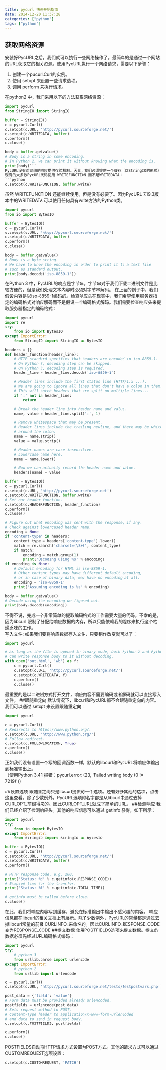```yaml
---
title: pycurl 快速开始指南
date: 2014-12-20 11:37:28
categories: ["python"]
tags: ["python"]
---
```


## 获取网络资源

安装好PycURL之后，我们就可以执行一些网络操作了。最简单的是通过一个网站的URL获取它的相关资源。使用PycURL执行一个网络请求，需要以下步骤：
1. 创建一个pucurl.Curl的实例。
2. 使用  setopt  来设置一些请求选项。
3. 调用 perform 来执行请求。<br>
<!-- more -->

在python2 中，我们采用以下的方法获取网络资源：
``` python
import pycurl
from StringIO import StringIO

buffer = StringIO()
c = pycurl.Curl()
c.setopt(c.URL, 'http://pycurl.sourceforge.net/')
c.setopt(c.WRITEDATA, buffer)
c.perform()
c.close()

body = buffer.getvalue()
# Body is a string in some encoding.
# In Python 2, we can print it without knowing what the encoding is.
print(body)```
PycURL没有对网络的响应提供存贮机制。因此，我们必须提供一个缓存（以StringIO的形式）并且让PycURL将内容写入这个缓存。
现有的大多数PycURL代码使用 WRITEFUNCTION 而不是WRITEDATA：
```python
c.setopt(c.WRITEFUNCTION, buffer.write)
```
虽然 WRITEFUNCTION 还能继续使用，但是没有必要了。因为PycURL 7.19.3版本中的WRITEDATA 可以使用任何具有write方法的Python类。
```python
import pycurl
from io import BytesIO

buffer = BytesIO()
c = pycurl.Curl()
c.setopt(c.URL, 'http://pycurl.sourceforge.net/')
c.setopt(c.WRITEDATA, buffer)
c.perform()
c.close()

body = buffer.getvalue()
# Body is a byte string.
# We have to know the encoding in order to print it to a text file
# such as standard output.
print(body.decode('iso-8859-1'))
```
在Python 3 中，PycURL的响应是字节串。字节串对于我们下载二进制文件是比较方便的，但是我们处理文本内容时必须对字节串解码。
在上面的例子中，我们假设内容是以iso-8859-1编码的。检查响应头在现实中，我们希望使用服务器指定的编码格式对响应解码而不是假设一个编码格式解码。我们需要检查响应头来提取服务器指定的编码格式：
```python
import pycurl
import re
try:
    from io import BytesIO
except ImportError:
    from StringIO import StringIO as BytesIO

headers = {}
def header_function(header_line):
    # HTTP standard specifies that headers are encoded in iso-8859-1.
    # On Python 2, decoding step can be skipped.
    # On Python 3, decoding step is required.
    header_line = header_line.decode('iso-8859-1')

    # Header lines include the first status line (HTTP/1.x ...).
    # We are going to ignore all lines that don't have a colon in them.
    # This will botch headers that are split on multiple lines...
    if ':' not in header_line:
        return

    # Break the header line into header name and value.
    name, value = header_line.split(':', 1)

    # Remove whitespace that may be present.
    # Header lines include the trailing newline, and there may be whitespace
    # around the colon.
    name = name.strip()
    value = value.strip()

    # Header names are case insensitive.
    # Lowercase name here.
    name = name.lower()

    # Now we can actually record the header name and value.
    headers[name] = value

buffer = BytesIO()
c = pycurl.Curl()
c.setopt(c.URL, 'http://pycurl.sourceforge.net')
c.setopt(c.WRITEFUNCTION, buffer.write)
# Set our header function.
c.setopt(c.HEADERFUNCTION, header_function)
c.perform()
c.close()

# Figure out what encoding was sent with the response, if any.
# Check against lowercased header name.
encoding = None
if 'content-type' in headers:
    content_type = headers['content-type'].lower()
    match = re.search('charset=(\S+)', content_type)
    if match:
        encoding = match.group(1)
        print('Decoding using %s' % encoding)
if encoding is None:
    # Default encoding for HTML is iso-8859-1.
    # Other content types may have different default encoding,
    # or in case of binary data, may have no encoding at all.
    encoding = 'iso-8859-1'
    print('Assuming encoding is %s' % encoding)

body = buffer.getvalue()
# Decode using the encoding we figured out.
print(body.decode(encoding))
```
不得不说，完成一个非常简单的提取编码格式的工作需要大量的代码。不幸的是，因为libcurl 限制了分配给响应数据的内存，所以只能依赖我的程序来执行这个枯燥乏味的工作。<br>
写入文件: 如果我们要将响应数据存入文件，只要稍作改变就可以了：
```python
import pycurl

# As long as the file is opened in binary mode, both Python 2 and Python 3
# can write response body to it without decoding.
with open('out.html', 'wb') as f:
    c = pycurl.Curl()
    c.setopt(c.URL, 'http://pycurl.sourceforge.net/')
    c.setopt(c.WRITEDATA, f)
    c.perform()
    c.close()
```
最重要的是以二进制方式打开文件，响应内容不需要编码或者解码就可以直接写入文件。
##跟随重定向
默认情况下，libcurl和PycURL都不会跟随重定向的内容。我们可以通过 setopt 来设置跟随重定向：
```python
import pycurl

c = pycurl.Curl()
# Redirects to https://www.python.org/.
c.setopt(c.URL, 'http://www.python.org/')
# Follow redirect.
c.setopt(c.FOLLOWLOCATION, True)
c.perform()
c.close()
```
正如我们没有设置一个写的回调函数一样，默认的libcurl和PycURL将响应体输出到标准输出上。<br>
（使用Python 3.4.1 报错：pycurl.error: (23, 'Failed writing body (0 != 7219)')）

##设置选项
跟随重定向只是libcurl提供的一个选项。还有好多其他的选项，点击这里查看。除了少数例外，PycURL选项的名字都是从libcurl中通过去掉CURLOPT_前缀得来的。因此CURLOPT_URL就成了简单的URL。
##检测响应
我们已经介绍了检测响应头。其他的响应信息可以通过 getinfo 获得，如下所示：
```python
import pycurl
try:
    from io import BytesIO
except ImportError:
    from StringIO import StringIO as BytesIO

buffer = BytesIO()
c = pycurl.Curl()
c.setopt(c.URL, 'http://pycurl.sourceforge.net/')
c.setopt(c.WRITEDATA, buffer)
c.perform()

# HTTP response code, e.g. 200.
print('Status: %d' % c.getinfo(c.RESPONSE_CODE))
# Elapsed time for the transfer.
print('Status: %f' % c.getinfo(c.TOTAL_TIME))

# getinfo must be called before close.
c.close()
```
在此，我们将响应内容写到缓存，避免在标准输出中输出不感兴趣的内容。
响应信息都在<a href="https://curl.haxx.se/libcurl/c/curl_easy_getinfo.html" target="_blank">libcurl的相关文档</a>上有展示。除了少数例外，PycURL的常量都是通过去掉libcurl常量的前缀 CURLINFO_来命名的。因此CURLINFO_RESPONSE_CODE变为RESPONSE_CODE
##提交数据
使用POSTFIELDS选项来提交数据。提交的数据必须先经过URL编码格式编码：
```python
import pycurl
try:
    # python 3
    from urllib.parse import urlencode
except ImportError:
    # python 2
    from urllib import urlencode

c = pycurl.Curl()
c.setopt(c.URL, 'http://pycurl.sourceforge.net/tests/testpostvars.php')

post_data = {'field': 'value'}
# Form data must be provided already urlencoded.
postfields = urlencode(post_data)
# Sets request method to POST,
# Content-Type header to application/x-www-form-urlencoded
# and data to send in request body.
c.setopt(c.POSTFIELDS, postfields)

c.perform()
c.close()
```
POSTFIELDS自动将HTTP请求方式设置为POST方式。其他的请求方式可以通过CUSTOMREQUEST选项设置：
```python
c.setopt(c.CUSTOMREQUEST, 'PATCH')
```
